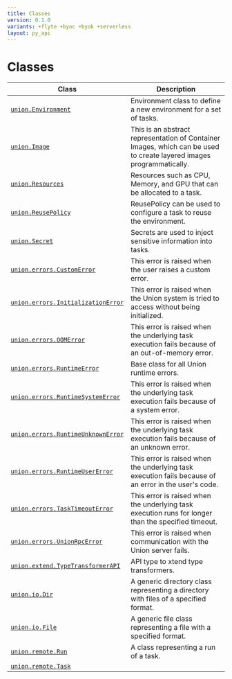 ```yaml
---
title: Classes
version: 0.1.0
variants: +flyte +byoc +byok +serverless
layout: py_api
---
```


# Classes

| Class | Description |
|-|-|
| [`union.Environment`](../packages/union#unionenvironment) |Environment class to define a new environment for a set of tasks. |
| [`union.Image`](../packages/union#unionimage) |This is an abstract representation of Container Images, which can be used to create layered images programmatically. |
| [`union.Resources`](../packages/union#unionresources) |Resources such as CPU, Memory, and GPU that can be allocated to a task. |
| [`union.ReusePolicy`](../packages/union#unionreusepolicy) |ReusePolicy can be used to configure a task to reuse the environment. |
| [`union.Secret`](../packages/union#unionsecret) |Secrets are used to inject sensitive information into tasks. |
| [`union.errors.CustomError`](../packages/union.errors#unionerrorscustomerror) |This error is raised when the user raises a custom error. |
| [`union.errors.InitializationError`](../packages/union.errors#unionerrorsinitializationerror) |This error is raised when the Union system is tried to access without being initialized. |
| [`union.errors.OOMError`](../packages/union.errors#unionerrorsoomerror) |This error is raised when the underlying task execution fails because of an out-of-memory error. |
| [`union.errors.RuntimeError`](../packages/union.errors#unionerrorsruntimeerror) |Base class for all Union runtime errors. |
| [`union.errors.RuntimeSystemError`](../packages/union.errors#unionerrorsruntimesystemerror) |This error is raised when the underlying task execution fails because of a system error. |
| [`union.errors.RuntimeUnknownError`](../packages/union.errors#unionerrorsruntimeunknownerror) |This error is raised when the underlying task execution fails because of an unknown error. |
| [`union.errors.RuntimeUserError`](../packages/union.errors#unionerrorsruntimeusererror) |This error is raised when the underlying task execution fails because of an error in the user's code. |
| [`union.errors.TaskTimeoutError`](../packages/union.errors#unionerrorstasktimeouterror) |This error is raised when the underlying task execution runs for longer than the specified timeout. |
| [`union.errors.UnionRpcError`](../packages/union.errors#unionerrorsunionrpcerror) |This error is raised when communication with the Union server fails. |
| [`union.extend.TypeTransformerAPI`](../packages/union.extend#unionextendtypetransformerapi) |API type to xtend type transformers. |
| [`union.io.Dir`](../packages/union.io#unioniodir) |A generic directory class representing a directory with files of a specified format. |
| [`union.io.File`](../packages/union.io#unioniofile) |A generic file class representing a file with a specified format. |
| [`union.remote.Run`](../packages/union.remote#unionremoterun) |A class representing a run of a task. |
| [`union.remote.Task`](../packages/union.remote#unionremotetask) | |
